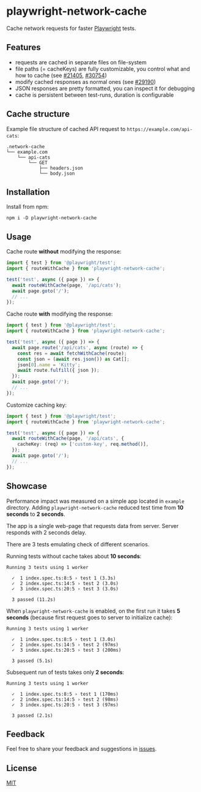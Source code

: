 # playwright-network-cache
Cache network requests for faster [Playwright](https://playwright.dev/) tests.

## Features

* requests are cached in separate files on file-system
* file paths (= cacheKeys) are fully customizable, you control what and how to cache (see [#21405](https://github.com/microsoft/playwright/issues/21405), [#30754](https://github.com/microsoft/playwright/issues/30754))
* modify cached responses as normal ones (see [#29190](https://github.com/microsoft/playwright/issues/29190))
* JSON responses are pretty formatted, you can inspect it for debugging
* cache is persistent between test-runs, duration is configurable 

## Cache structure
Example file structure of cached API request to `https://example.com/api-cats`:
```
.network-cache
└── example.com
    └── api-cats
        └── GET
            ├── headers.json
            └── body.json
```
## Installation
Install from npm:
```
npm i -D playwright-network-cache
```

## Usage
Cache route **without** modifying the response:
```ts
import { test } from '@playwright/test';
import { routeWithCache } from 'playwright-network-cache';

test('test', async ({ page }) => {
  await routeWithCache(page, '/api/cats');
  await page.goto('/');
  // ...
});
```

Cache route **with** modifying the response:
```ts
import { test } from '@playwright/test';
import { routeWithCache } from 'playwright-network-cache';

test('test', async ({ page }) => {
  await page.route('/api/cats', async (route) => {
    const res = await fetchWithCache(route);
    const json = (await res.json()) as Cat[];
    json[0].name = 'Kitty';
    await route.fulfill({ json });
  });
  await page.goto('/');
  // ...
});
```

Customize caching key:
```ts
import { test } from '@playwright/test';
import { routeWithCache } from 'playwright-network-cache';

test('test', async ({ page }) => {
  await routeWithCache(page, '/api/cats', {
    cacheKey: (req) => ['custom-key', req.method()],
  });
  await page.goto('/');
  // ...
});
```

## Showcase
Performance impact was measured on a simple app located in `example` directory.
Adding `playwright-network-cache` reduced test time from **10 seconds** to **2 seconds**. 

The app is a single web-page that requests data from server. Server responds with 2 seconds delay. 

There are 3 tests emulating check of different scenarios.

Running tests without cache takes about **10 seconds**:
```
Running 3 tests using 1 worker

  ✓  1 index.spec.ts:8:5 › test 1 (3.3s)
  ✓  2 index.spec.ts:14:5 › test 2 (3.0s)
  ✓  3 index.spec.ts:20:5 › test 3 (3.0s)

  3 passed (11.2s)
```

When `playwright-network-cache` is enabled, on the first run it takes **5 seconds** (because first request goes to server to initialize cache):
```
Running 3 tests using 1 worker

  ✓  1 index.spec.ts:8:5 › test 1 (3.0s)
  ✓  2 index.spec.ts:14:5 › test 2 (97ms)
  ✓  3 index.spec.ts:20:5 › test 3 (200ms)

  3 passed (5.1s)
```

Subsequent run of tests takes only **2 seconds**:
```
Running 3 tests using 1 worker

  ✓  1 index.spec.ts:8:5 › test 1 (170ms)
  ✓  2 index.spec.ts:14:5 › test 2 (98ms)
  ✓  3 index.spec.ts:20:5 › test 3 (97ms)

  3 passed (2.1s)
```

## Feedback
Feel free to share your feedback and suggestions in [issues](https://github.com/vitalets/playwright-network-cache/issues).

## License
[MIT](https://github.com/vitalets/playwright-network-cache/blob/main/LICENSE)